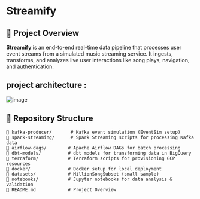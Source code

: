  # Streamify


## 📌 Project Overview

**Streamify** is an end-to-end real-time data pipeline that processes user event streams from a simulated music streaming service. It ingests, transforms, and analyzes live user interactions like song plays, navigation, and authentication.

## project architecture :
![image](https://github.com/user-attachments/assets/82081403-fef7-4d34-9d3f-dce3a3b44a86)

## 📂 **Repository Structure**
```plaintext
📂 kafka-producer/       # Kafka event simulation (EventSim setup)
📂 spark-streaming/      # Spark Streaming scripts for processing Kafka data
📂 airflow-dags/        # Apache Airflow DAGs for batch processing
📂 dbt-models/          # dbt models for transforming data in BigQuery
📂 terraform/           # Terraform scripts for provisioning GCP resources
📂 docker/              # Docker setup for local deployment
📂 datasets/            # MillionSongSubset (small sample)
📂 notebooks/           # Jupyter notebooks for data analysis & validation
📜 README.md            # Project Overview
```

